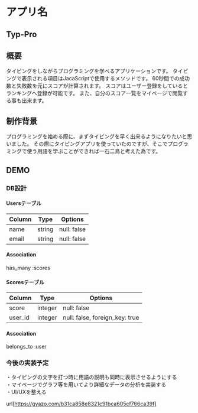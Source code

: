 # アプリ名 
## Typ-Pro

 ## 概要
 タイピングをしながらプログラミングを学べるアプリケーションです。
 タイピングで表示される項目はJacaScriptで使用するメソッドです。
 60秒間での成功数と失敗数を元にスコアが計算されます。
 スコアはユーザー登録をしているとランキングへ登録が可能です。
 また、自分のスコア一覧をマイページで閲覧する事も出来ます。

 ## 制作背景
プログラミングを始める際に、まずタイピングを早く出来るようになりたいと思いました。
その際にタイピングアプリを使っていたのですが、そこでプログラミングで使う用語を学ぶことができれば一石二鳥と考えた為です。

 ## DEMO

 ### DB設計

 #### Usersテーブル
|Column            |Type    |Options                          |
|------------------|--------|---------------------------------|
|name              |string  |null: false                      |
|email             |string  |null: false                      |
#### Association
has_many :scores

#### Scoresテーブル
|Column            |Type    |Options                          |
|------------------|--------|---------------------------------|
|score             |integer |null: false                      |
|user_id           |integer |null: false, foreign_key: true   |
#### Association
belongs_to :user

 ### 今後の実装予定
・タイピングの文字を打つ時に用語の説明も同時に表示させるようにする  
・マイページでグラフ等を用いてより詳細なデータの分析を実装する  
・UI/UXを整える  


url[https://gyazo.com/b31ca858e8321c91bca605cf766ca39f]
